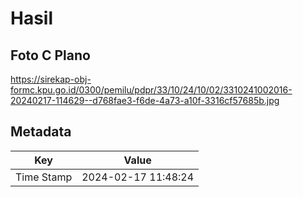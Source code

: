 # Hasil

## Foto C Plano

https://sirekap-obj-formc.kpu.go.id/0300/pemilu/pdpr/33/10/24/10/02/3310241002016-20240217-114629--d768fae3-f6de-4a73-a10f-3316cf57685b.jpg


## Metadata

| Key        | Value               |
| ---------- | ------------------- |
| Time Stamp | 2024-02-17 11:48:24 |




